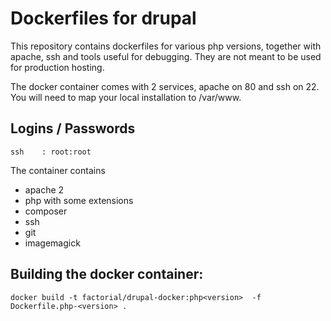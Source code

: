 # Dockerfiles for drupal

This repository contains dockerfiles for various php versions, together with apache, ssh and tools useful for debugging. They are not meant to be used for production hosting.

The docker container comes with 2 services, apache on 80 and ssh on 22. You will need to map your local installation to /var/www.

## Logins / Passwords

    ssh    : root:root

The container contains

  * apache 2
  * php with some extensions
  * composer
  * ssh
  * git
  * imagemagick

## Building the docker container:

```
docker build -t factorial/drupal-docker:php<version>  -f Dockerfile.php-<version> .
```



